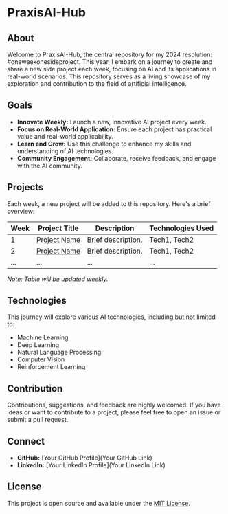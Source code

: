 # PraxisAI-Hub

## About

Welcome to PraxisAI-Hub, the central repository for my 2024 resolution: #oneweekonesideproject. This year, I embark on a journey to create and share a new side project each week, focusing on AI and its applications in real-world scenarios. This repository serves as a living showcase of my exploration and contribution to the field of artificial intelligence.

## Goals

- **Innovate Weekly:** Launch a new, innovative AI project every week.
- **Focus on Real-World Application:** Ensure each project has practical value and real-world applicability.
- **Learn and Grow:** Use this challenge to enhance my skills and understanding of AI technologies.
- **Community Engagement:** Collaborate, receive feedback, and engage with the AI community.

## Projects

Each week, a new project will be added to this repository. Here's a brief overview:

| Week | Project Title | Description | Technologies Used |
|------|---------------|-------------|-------------------|
| 1    | [Project Name](Link) | Brief description. | Tech1, Tech2 |
| 2    | [Project Name](Link) | Brief description. | Tech1, Tech2 |
| ...  | ...           | ...         | ...               |

*Note: Table will be updated weekly.*

## Technologies

This journey will explore various AI technologies, including but not limited to:

- Machine Learning
- Deep Learning
- Natural Language Processing
- Computer Vision
- Reinforcement Learning

## Contribution

Contributions, suggestions, and feedback are highly welcomed! If you have ideas or want to contribute to a project, please feel free to open an issue or submit a pull request.

## Connect

- **GitHub:** [Your GitHub Profile](Your GitHub Link)
- **LinkedIn:** [Your LinkedIn Profile](Your LinkedIn Link)

## License

This project is open source and available under the [MIT License](LICENSE).